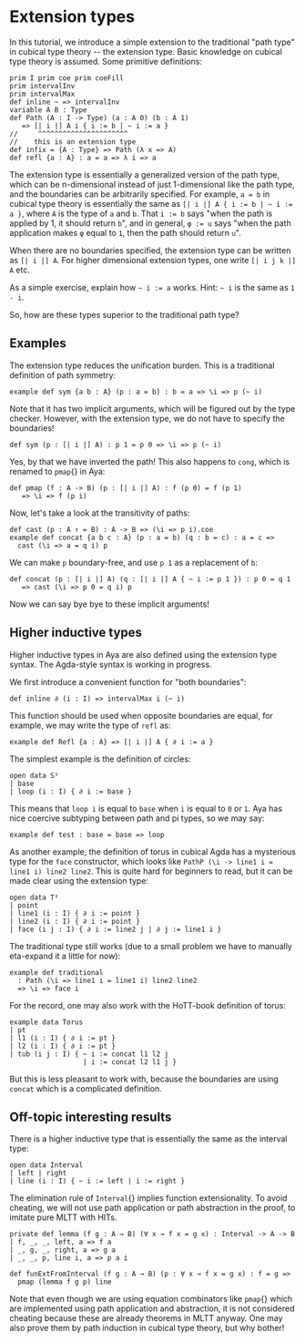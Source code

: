# Extension types

In this tutorial, we introduce a simple extension to the traditional "path type"
in cubical type theory -- the extension type.
Basic knowledge on cubical type theory is assumed.
Some primitive definitions:

```aya
prim I prim coe prim coeFill
prim intervalInv
prim intervalMax
def inline ~ => intervalInv
variable A B : Type
def Path (A : I -> Type) (a : A 0) (b : A 1)
   => [| i |] A i { i := b | ~ i := a }
//     ^^^^^^^^^^^^^^^^^^^^^^
//    this is an extension type
def infix = {A : Type} => Path (λ x => A)
def refl {a : A} : a = a => λ i => a
```

The extension type is essentially a generalized version of the path type,
which can be n-dimensional instead of just 1-dimensional like the path type,
and the boundaries can be arbitrarily specified.
For example, `a = b` in cubical type theory is essentially the same as
`[| i |] A { i := b | ~ i := a }`, where `A` is the type of `a` and `b`.
That `i := b` says "when the path is applied by 1, it should return `b`",
and in general, `φ := u` says "when the path application makes `φ` equal to `1`,
then the path should return `u`".

When there are no boundaries specified, the extension type can be written as `[| i |] A`.
For higher dimensional extension types, one write `[| i j k |] A` etc.

As a simple exercise, explain how `~ i := a` works.
Hint: `~ i` is the same as `1 - i`.

So, how are these types superior to the traditional path type?

## Examples

The extension type reduces the unification burden.
This is a traditional definition of path symmetry:

```aya
example def sym {a b : A} (p : a = b) : b = a => \i => p (~ i)
```

Note that it has two implicit arguments, which will be figured out by the type checker.
However, with the extension type, we do not have to specify the boundaries!

```aya
def sym (p : [| i |] A) : p 1 = p 0 => \i => p (~ i)
```

Yes, by that we have inverted the path!
This also happens to `cong`, which is renamed to `pmap`{} in Aya:

```aya
def pmap (f : A -> B) (p : [| i |] A) : f (p 0) = f (p 1)
   => \i => f (p i)
```

Now, let's take a look at the transitivity of paths:

```aya
def cast (p : A ↑ = B) : A -> B => (\i => p i).coe
example def concat {a b c : A} (p : a = b) (q : b = c) : a = c =>
  cast (\i => a = q i) p
```

We can make `p` boundary-free, and use `p 1` as a replacement of `b`:

```aya
def concat (p : [| i |] A) (q : [| i |] A { ~ i := p 1 }) : p 0 = q 1
   => cast (\i => p 0 = q i) p
```

Now we can say bye bye to these implicit arguments!

## Higher inductive types

Higher inductive types in Aya are also defined using the extension type syntax.
The Agda-style syntax is working in progress.

We first introduce a convenient function for "both boundaries":

```aya
def inline ∂ (i : I) => intervalMax i (~ i)
```

This function should be used when opposite boundaries are equal,
for example, we may write the type of `refl` as:

```aya
example def Refl {a : A} => [| i |] A { ∂ i := a }
```

The simplest example is the definition of circles:

```aya
open data S¹
| base
| loop (i : I) { ∂ i := base }
```

This means that `loop i` is equal to `base` when `i` is equal to `0` or `1`.
Aya has nice coercive subtyping between path and pi types, so we may say:

```aya
example def test : base = base => loop
```

As another example, the definition of torus in cubical Agda has a mysterious
type for the `face` constructor, which looks like `PathP (\i -> line1 i = line1 i) line2 line2`.
This is quite hard for beginners to read, but it can be made clear using the extension type:

```aya
open data T²
| point
| line1 (i : I) { ∂ i := point }
| line2 (i : I) { ∂ i := point }
| face (i j : I) { ∂ i := line2 j | ∂ j := line1 i }
```

The traditional type still works
(due to a small problem we have to manually eta-expand it a little for now):

```aya
example def traditional
  : Path (\i => line1 i = line1 i) line2 line2
  => \i => face i
```

For the record, one may also work with the HoTT-book definition of torus:

```aya
example data Torus
| pt
| l1 (i : I) { ∂ i := pt }
| l2 (i : I) { ∂ i := pt }
| tub (i j : I) { ~ i := concat l1 l2 j
                  | i := concat l2 l1 j }
```

But this is less pleasant to work with, because the boundaries
are using `concat` which is a complicated definition.

## Off-topic interesting results

There is a higher inductive type that is essentially the same as the
interval type:

```aya
open data Interval
| left | right
| line (i : I) { ~ i := left | i := right }
```

The elimination rule of `Interval`{} implies function extensionality.
To avoid cheating, we will not use path application or path abstraction
in the proof, to imitate pure MLTT with HITs.

```aya
private def lemma (f g : A → B) (∀ x → f x = g x) : Interval -> A -> B
| f, _, _, left, a => f a
| _, g, _, right, a => g a
| _, _, p, line i, a => p a i

def funExtFromInterval (f g : A → B) (p : ∀ x → f x = g x) : f = g =>
  pmap (lemma f g p) line
```

Note that even though we are using equation combinators like `pmap`{} which
are implemented using path application and abstraction,
it is not considered cheating because these are already theorems in MLTT anyway.
One may also prove them by path induction in cubical type theory, but why bother!
